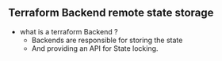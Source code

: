 ## Terraform Backend remote state storage
- what is a terraform Backend ?
  - Backends are responsible for storing the state
  - And providing an API for State locking.
